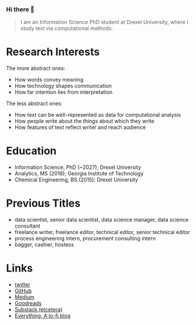 ### Hi there 👋

> I am an Information Science PhD student at Drexel University, where I study text via computational methods.

# Research Interests

The more abstract ones:

- How words convey meaning
- How technology shapes communication
- How far intention lies from interpretation

The less abstract ones:

- How text can be well-represented as data for computational analysis
- How people write about the things about which they write
- How features of text reflect writer and reach audience

# Education

- Information Science, PhD (~2027); Drexel University
- Analytics, MS (2016); Georgia Institute of Technology
- Chemical Engineering, BS (2015); Drexel University

# Previous Titles

- data scientist, senior data scientist, data science manager, data science consultant
- freelance writer, freelance editor, technical editor, senior technical editor
- process engineering intern, procurement consulting intern
- bagger, cashier, hostess

# Links

- [twitter](https://twitter.com/danielleboccell)
- [GitHub](https://github.com/danielle-boccelli)
- [Medium](https://medium.com/@danielle-boccelli)
- [Goodreads](https://www.goodreads.com/danielleboccell)
- [Substack (etcetera)](https://danielleboccelli.substack.com/)
- [Everything: A lo-fi blog](https://docs.google.com/document/d/1YMcAJIGOY-Jf4RbQ_W1uLj_KXACkr7CL01t5V_QmRWw/edit?usp=sharing)
